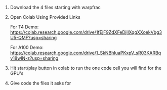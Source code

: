 1. Download the 4 files starting with warpfrac

2. Open Colab Using Provided Links

   For T4 Demo: https://colab.research.google.com/drive/1fEjF9ZdXFeDjiIXqqXXoekVbg3U5-QMF?usp=sharing

   For A100 Demo: https://colab.research.google.com/drive/1_SkNBhIuaPKxpV_sR03KARBqv18wlN-z?usp=sharing

4. Hit start/play button in colab to run the one code cell you will find for the GPU's

5. Give code the files it asks for

